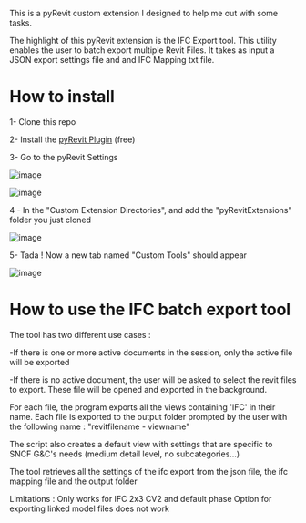 This is a pyRevit custom extension I designed to help me out with some tasks.

The highlight of this pyRevit extension is the IFC Export tool. This utility enables the user to batch export multiple Revit Files. It takes as input a JSON export settings file and and IFC Mapping txt file.

# How to install
1- Clone this repo

2- Install the [pyRevit Plugin](https://github.com/eirannejad/pyRevit/releases) (free)

3- Go to the pyRevit Settings

 ![image](https://github.com/tcosse/pyRevit_IFC_Plugin/assets/52131424/a4308dd0-3fba-499a-b2c3-ac9ca335c8f2)

![image](https://github.com/tcosse/pyRevit_IFC_Plugin/assets/52131424/378377d5-35e0-4e2c-82c1-d948b9c62c0c)


4 - In the "Custom Extension Directories", and add the "pyRevitExtensions" folder you just cloned

![image](https://github.com/tcosse/pyRevit_IFC_Plugin/assets/52131424/56f0b3d7-b843-42e6-a50f-c6fad553c918)

5- Tada ! Now a new tab named "Custom Tools" should appear

![image](https://github.com/tcosse/pyRevit_IFC_Plugin/assets/52131424/56500b2d-e201-4ab5-bdc3-3d2219286ce1)


# How to use the IFC batch export tool

The tool has two different use cases :

-If there is one or more active documents in the session, only the active file will be exported

-If there is no active document, the user will be asked to select the revit files to export. These file will be opened and exported in the background.

For each file, the program exports all the views containing 'IFC' in their name. Each file is exported to the output folder prompted by the user with the following name : "revitfilename - viewname"

The script also creates a default view with settings that are specific to SNCF G&C's needs (medium detail level, no subcategories...)

The tool retrieves all the settings of the ifc export from the json file, the ifc mapping file and the output folder
    
Limitations : 
Only works for IFC 2x3 CV2 and default phase 
Option for exporting linked model files does not work
